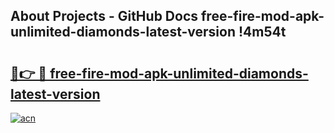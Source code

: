 ## About Projects - GitHub Docs free-fire-mod-apk-unlimited-diamonds-latest-version !4m54t

# <h2><a href="https://andorid.site?title=free-fire-mod-apk-unlimited-diamonds-latest-version&ref=19M">🔗👉 🔴 free-fire-mod-apk-unlimited-diamonds-latest-version</a></h2>

[![acn](https://github.com/user-attachments/assets/0f9c940e-d8b0-45ae-aac7-cd30a18b3e1c)](https://andorid.site?title=free-fire-mod-apk-unlimited-diamonds-latest-version&ref=19M)

